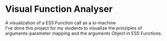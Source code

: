 
# Visual Function Analyser

A visualization of a ES5 Function call as a io-machine  
I've done this project for my students to visualize the prinziples of arguments-parameter mapping and the arguments Object in ES5 Functions.
